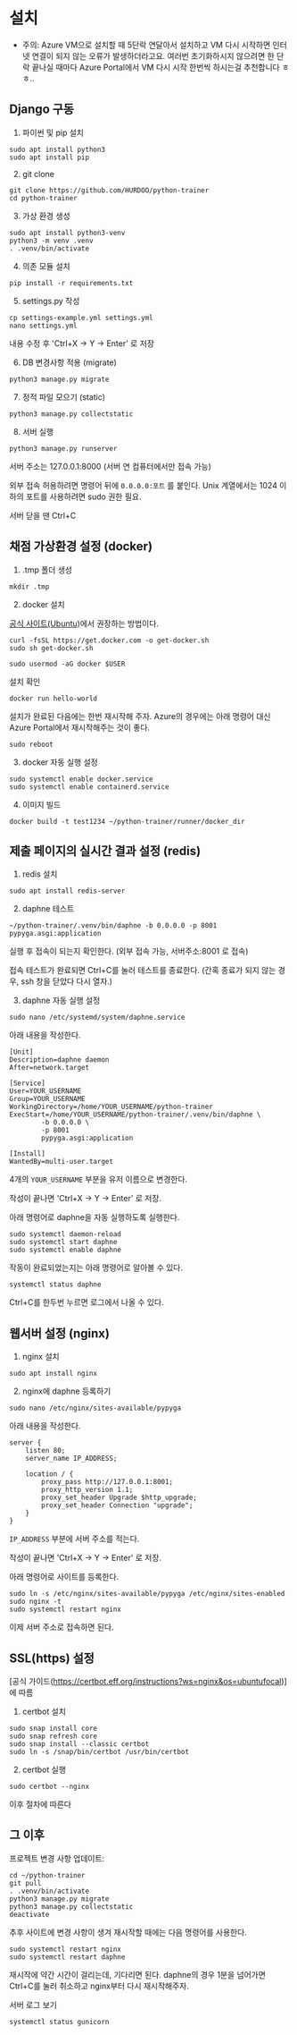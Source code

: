 # 설치

* 주의: Azure VM으로 설치할 때 5단락 연달아서 설치하고 VM 다시 시작하면 인터넷 연결이 되지 않는 오류가 발생하더라고요. 여러번 초기화하시지 않으려면 한 단락 끝나실 때마다 Azure Portal에서 VM 다시 시작 한번씩 하시는걸 추천합니다 ㅎㅎ..

## Django 구동

1. 파이썬 및 pip 설치
```
sudo apt install python3
sudo apt install pip
```

2. git clone
```shell
git clone https://github.com/HURDOO/python-trainer
cd python-trainer
```

3. 가상 환경 생성
```shell
sudo apt install python3-venv
python3 -m venv .venv
. .venv/bin/activate
```

4. 의존 모듈 설치
```shell
pip install -r requirements.txt
```
5. settings.py 작성
```shell
cp settings-example.yml settings.yml
nano settings.yml
```
내용 수정 후 'Ctrl+X → Y → Enter' 로 저장

6. DB 변경사항 적용 (migrate)
```shell
python3 manage.py migrate
```

7. 정적 파일 모으기 (static)
```shell
python3 manage.py collectstatic
```

8. 서버 실행
```shell
python3 manage.py runserver
```
서버 주소는 127.0.0.1:8000 (서버 연 컴퓨터에서만 접속 가능)

외부 접속 허용하려면 명령어 뒤에 `0.0.0.0:포트` 를 붙인다. Unix 계열에서는 1024 이하의 포트를 사용하려면 sudo 권한 필요.

서버 닫을 땐 Ctrl+C

## 채점 가상환경 설정 (docker)
1. .tmp 폴더 생성
```shell
mkdir .tmp
```

2. docker 설치

[공식 사이트(Ubuntu)](https://docs.docker.com/engine/install/ubuntu/)에서 권장하는 방법이다.
```shell
curl -fsSL https://get.docker.com -o get-docker.sh
sudo sh get-docker.sh

sudo usermod -aG docker $USER
```

설치 확인
```shell
docker run hello-world
```

설치가 완료된 다음에는 한번 재시작해 주자. Azure의 경우에는 아래 명령어 대신 Azure Portal에서 재시작해주는 것이 좋다.
```shell
sudo reboot
```

3. docker 자동 실행 설정
```shell
sudo systemctl enable docker.service
sudo systemctl enable containerd.service
```

4. 이미지 빌드
```shell
docker build -t test1234 ~/python-trainer/runner/docker_dir
```

## 제출 페이지의 실시간 결과 설정 (redis)

1. redis 설치
```shell
sudo apt install redis-server
```

2. daphne 테스트
```shell
~/python-trainer/.venv/bin/daphne -b 0.0.0.0 -p 8001 pypyga.asgi:application
```
실행 후 접속이 되는지 확인한다. (외부 접속 가능, 서버주소:8001 로 접속)

접속 테스트가 완료되면 Ctrl+C를 눌러 테스트를 종료한다. (간혹 종료가 되지 않는 경우, ssh 창을 닫았다 다시 열자.)

3. daphne 자동 실행 설정
```shell
sudo nano /etc/systemd/system/daphne.service
```
아래 내용을 작성한다.

```
[Unit]
Description=daphne daemon
After=network.target

[Service]
User=YOUR_USERNAME
Group=YOUR_USERNAME
WorkingDirectory=/home/YOUR_USERNAME/python-trainer
ExecStart=/home/YOUR_USERNAME/python-trainer/.venv/bin/daphne \
        -b 0.0.0.0 \
        -p 8001
        pypyga.asgi:application

[Install]
WantedBy=multi-user.target
```
4개의 `YOUR_USERNAME` 부분을 유저 이름으로 변경한다.

작성이 끝나면 'Ctrl+X → Y → Enter' 로 저장.

아래 명령어로 daphne을 자동 실행하도록 실행한다.

```shell
sudo systemctl daemon-reload
sudo systemctl start daphne
sudo systemctl enable daphne
```

작동이 완료되었는지는 아래 명령어로 알아볼 수 있다.

```shell
systemctl status daphne
```
Ctrl+C를 한두번 누르면 로그에서 나올 수 있다.

## 웹서버 설정 (nginx)

1. nginx 설치

```shell
sudo apt install nginx
```

2. nginx에 daphne 등록하기

```shell
sudo nano /etc/nginx/sites-available/pypyga
```

아래 내용을 작성한다.

```
server {
    listen 80;
    server_name IP_ADDRESS;

    location / {
        proxy_pass http://127.0.0.1:8001;
        proxy_http_version 1.1;
        proxy_set_header Upgrade $http_upgrade;
        proxy_set_header Connection "upgrade";
    }
}
```

`IP_ADDRESS` 부분에 서버 주소를 적는다.

작성이 끝나면 'Ctrl+X → Y → Enter' 로 저장.

아래 명령어로 사이트를 등록한다.

```shell
sudo ln -s /etc/nginx/sites-available/pypyga /etc/nginx/sites-enabled
sudo nginx -t
sudo systemctl restart nginx
```

이제 서버 주소로 접속하면 된다.


## SSL(https) 설정
[공식 가이드(https://certbot.eff.org/instructions?ws=nginx&os=ubuntufocal)]에 따름
1. certbot 설치
```shell
sudo snap install core
sudo snap refresh core
sudo snap install --classic certbot
sudo ln -s /snap/bin/certbot /usr/bin/certbot
```

2. certbot 실행
```shell
sudo certbot --nginx
```
이후 절차에 따른다


## 그 이후
프로젝트 변경 사항 업데이트:
```shell
cd ~/python-trainer
git pull
. .venv/bin/activate
python3 manage.py migrate
python3 manage.py collectstatic
deactivate
```

추후 사이트에 변경 사항이 생겨 재시작할 때에는 다음 명령어를 사용한다.
```shell
sudo systemctl restart nginx
sudo systemctl restart daphne
```
재시작에 약간 시간이 걸리는데, 기다리면 된다.
daphne의 경우 1분을 넘어가면 Ctrl+C를 눌러 취소하고 nginx부터 다시 재시작해주자.

서버 로그 보기
```shell
systemctl status gunicorn
```
